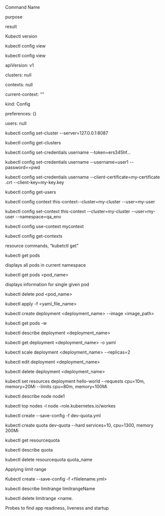 Command Name

purpose

result

Kubectl version

kubectl config view

kubectl config view

apiVersion: v1

clusters: null

contexts: null

current-context: ""

kind: Config

preferences: {}

users: null

kubectl config set-cluster <cluster-name> --server=127.0.0.1:8087

kubectl config get-clusters

kubectl config set-credentials username --token=ers345hf…

kubectl config set-credentials username --username=user1 --password==pwd

kubectl config set-credentials username --client-certificate=my-certificate .crt  --client-key=my-key.key

kubectl config get-users

kubectl config context this-context--cluster=my-cluster --user=my-user

kubectl config set-context this-context --cluster=my-cluster --user=my-user --namespace=qa_env

kubectl config use-context mycontext

kubectl config get-contexts

resource commands, “kubetctl get”

kubectl get pods

displays all pods in current namespace

kubectl get pods <pod_name>

displays information for single given pod

kubectl delete pod <pod_name>

kubectl apply -f <yaml_file_name>

kubectl create deployment <deployment_name> --image <image_path>

kubectl get pods -w

kubectl describe deployment <deployment_name>

kubectl get deployment <deployment_name> -o yaml

kubectl scale deployment <deployment_name> --replicas=2

kubectl edit deployment <deployment_name>

kubectl delete deployment <deployment_name>

kubectl set resources deployment hello-world --requests cpu=10m, memory=20Mi --limits cpu=80m, memory=100Mi

kubectl describe node node1

kubectl top nodes -l node -role.kubernetes.io/workes

kubectl create --save-config -f dev-quota.yml

kubectl create quota dev-quota --hard services=10, cpu=1300, memory 200Mi

kubectl get resourcequota

kubectl describe quota

kubectl delete resourcequota quota_name

Applying limit range

Kubectl create --save-config -f <filelename.yml>

kubectl describe limitrange limitrangeName

kubectl delete limitrange <name.

Probes to find app readiness, liveness and startup

